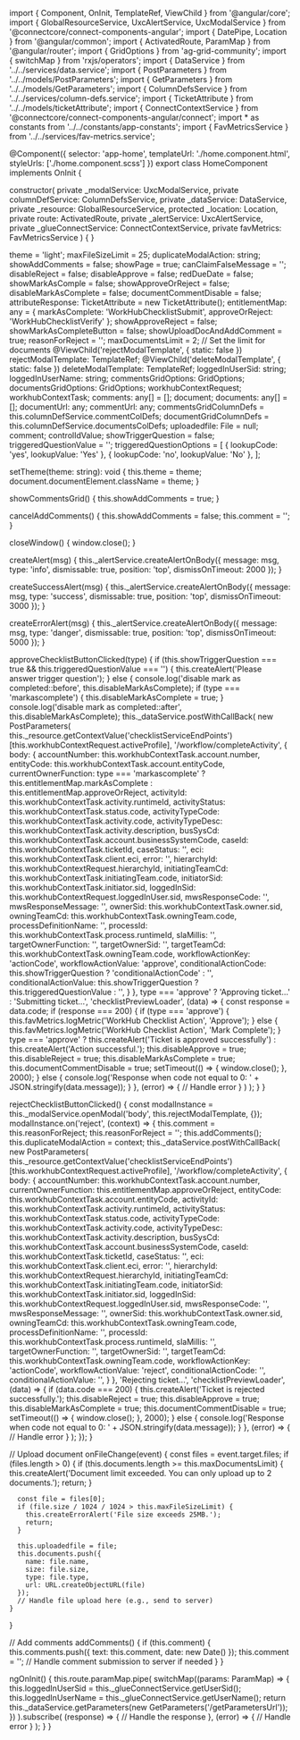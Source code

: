 import { Component, OnInit, TemplateRef, ViewChild } from '@angular/core';
import { GlobalResourceService, UxcAlertService, UxcModalService } from '@connectcore/connect-components-angular';
import { DatePipe, Location } from '@angular/common';
import { ActivatedRoute, ParamMap } from '@angular/router';
import { GridOptions } from 'ag-grid-community';
import { switchMap } from 'rxjs/operators';
import { DataService } from '../../services/data.service';
import { PostParameters } from '../../models/PostParameters';
import { GetParameters } from '../../models/GetParameters';
import { ColumnDefsService } from '../../services/column-defs.service';
import { TicketAttribute } from '../../models/ticketAttribute';
import { ConnectContextService } from '@connectcore/connect-components-angular/connect';
import * as constants from '../../constants/app-constants';
import { FavMetricsService } from '../../services/fav-metrics.service';

@Component({
  selector: 'app-home',
  templateUrl: './home.component.html',
  styleUrls: ['./home.component.scss']
})
export class HomeComponent implements OnInit {

  constructor(
    private _modalService: UxcModalService,
    private columnDefService: ColumnDefsService,
    private _dataService: DataService,
    private _resource: GlobalResourceService,
    protected _location: Location,
    private route: ActivatedRoute,
    private _alertService: UxcAlertService,
    private _glueConnectService: ConnectContextService,
    private favMetrics: FavMetricsService
  ) { }

  theme = 'light';
  maxFileSizeLimit = 25;
  duplicateModalAction: string;
  showAddComments = false;
  showPage = true;
  canClaimFalseMessage = '';
  disableReject = false;
  disableApprove = false;
  redDueDate = false;
  showMarkAsComple = false;
  showApproveOrReject = false;
  disableMarkAsComplete = false;
  documentCommentDisable = false;
  attributeResponse: TicketAttribute = new TicketAttribute();
  entitlementMap: any = { markAsComplete: 'WorkHubChecklistSubmit', approveOrReject: 'WorkHubChecklistVerify' };
  showApproveReject = false;
  showMarkAsCompleteButton = false;
  showUploadDocAndAddComment = true;
  reasonForReject = '';
  maxDocumentsLimit = 2;  // Set the limit for documents
  @ViewChild('rejectModalTemplate', { static: false }) rejectModalTemplate: TemplateRef<any>;
  @ViewChild('deleteModalTemplate', { static: false }) deleteModalTemplate: TemplateRef<any>;
  loggedInUserSid: string;
  loggedInUserName: string;
  commentsGridOptions: GridOptions;
  documentsGridOptions: GridOptions;
  workhubContextRequest;
  workhubContextTask;
  comments: any[] = [];
  document;
  documents: any[] = [];
  documentUrl: any;
  commentUrl: any;
  commentsGridColumnDefs = this.columnDefService.commentColDefs;
  documentGridColumnDefs = this.columnDefService.documentsColDefs;
  uploadedfile: File = null;
  comment;
  controlIdValue;
  showTriggerQuestion = false;
  triggeredQuestionValue = '';
  triggeredQuestionOptions = [
    { lookupCode: 'yes', lookupValue: 'Yes' },
    { lookupCode: 'no', lookupValue: 'No' },
  ];

  setTheme(theme: string): void {
    this.theme = theme;
    document.documentElement.className = theme;
  }

  showCommentsGrid() {
    this.showAddComments = true;
  }

  cancelAddComments() {
    this.showAddComments = false;
    this.comment = '';
  }

  closeWindow() {
    window.close();
  }

  createAlert(msg) {
    this._alertService.createAlertOnBody({
      message: msg,
      type: 'info',
      dismissable: true,
      position: 'top',
      dismissOnTimeout: 2000
    });
  }

  createSuccessAlert(msg) {
    this._alertService.createAlertOnBody({
      message: msg,
      type: 'success',
      dismissable: true,
      position: 'top',
      dismissOnTimeout: 3000
    });
  }

  createErrorAlert(msg) {
    this._alertService.createAlertOnBody({
      message: msg,
      type: 'danger',
      dismissable: true,
      position: 'top',
      dismissOnTimeout: 5000
    });
  }

  approveChecklistButtonClicked(type) {
    if (this.showTriggerQuestion === true && this.triggeredQuestionValue === '') {
      this.createAlert('Please answer trigger question');
    } else {
      console.log('disable mark as completed::before', this.disableMarkAsComplete);
      if (type === 'markascomplete') {
        this.disableMarkAsComplete = true;
      }
      console.log('disable mark as completed::after', this.disableMarkAsComplete);
      this._dataService.postWithCallBack(
        new PostParameters(
          this._resource.getContextValue('checklistServiceEndPoints')[this.workhubContextRequest.activeProfile],
          '/workflow/completeActivity',
          {
            body: {
              accountNumber: this.workhubContextTask.account.number,
              entityCode: this.workhubContextTask.account.entityCode,
              currentOwnerFunction: type === 'markascomplete' ? this.entitlementMap.markAsComplete : this.entitlementMap.approveOrReject,
              activityId: this.workhubContextTask.activity.runtimeId,
              activityStatus: this.workhubContextTask.status.code,
              activityTypeCode: this.workhubContextTask.activity.code,
              activityTypeDesc: this.workhubContextTask.activity.description,
              busSysCd: this.workhubContextTask.account.businessSystemCode,
              caseId: this.workhubContextTask.ticketId,
              caseStatus: '',
              eci: this.workhubContextTask.client.eci,
              error: '',
              hierarchyId: this.workhubContextRequest.hierarchyId,
              initiatingTeamCd: this.workhubContextTask.initiatingTeam.code,
              initiatorSid: this.workhubContextTask.initiator.sid,
              loggedInSid: this.workhubContextRequest.loggedInUser.sid,
              mwsResponseCode: '',
              mwsResponseMessage: '',
              ownerSid: this.workhubContextTask.owner.sid,
              owningTeamCd: this.workhubContextTask.owningTeam.code,
              processDefinitionName: '',
              processId: this.workhubContextTask.process.runtimeId,
              slaMillis: '',
              targetOwnerFunction: '',
              targetOwnerSid: '',
              targetTeamCd: this.workhubContextTask.owningTeam.code,
              workflowActionKey: 'actionCode',
              workflowActionValue: 'approve',
              conditionalActionCode: this.showTriggerQuestion ? 'conditionalActionCode' : '',
              conditionalActionValue: this.showTriggerQuestion ? this.triggeredQuestionValue : '',
            }
          },
          type === 'approve' ? 'Approving ticket...' : 'Submitting ticket...',
          'checklistPreviewLoader',
          (data) => {
            const response = data.code;
            if (response === 200) {
              if (type === 'approve') {
                this.favMetrics.logMetric('WorkHub Checklist Action', 'Approve');
              } else {
                this.favMetrics.logMetric('WorkHub Checklist Action', 'Mark Complete');
              }
              type === 'approve' ? this.createAlert('Ticket is approved successfully') : this.createAlert('Action successful.');
              this.disableApprove = true;
              this.disableReject = true;
              this.disableMarkAsComplete = true;
              this.documentCommentDisable = true;
              setTimeout(() => {
                window.close();
              }, 2000);
            } else {
              console.log('Response when code not equal to 0: ' + JSON.stringify(data.message));
            }
          },
          (error) => {
            // Handle error
          }
        )
      );
    }
  }

  rejectChecklistButtonClicked() {
    const modalInstance = this._modalService.openModal('body', this.rejectModalTemplate, {});
    modalInstance.on('reject', (context) => {
      this.comment = this.reasonForReject;
      this.reasonForReject = '';
      this.addComments();
      this.duplicateModalAction = context;
      this._dataService.postWithCallBack(
        new PostParameters(
          this._resource.getContextValue('checklistServiceEndPoints')[this.workhubContextRequest.activeProfile],
          '/workflow/completeActivity',
          {
            body: {
              accountNumber: this.workhubContextTask.account.number,
              currentOwnerFunction: this.entitlementMap.approveOrReject,
              entityCode: this.workhubContextTask.account.entityCode,
              activityId: this.workhubContextTask.activity.runtimeId,
              activityStatus: this.workhubContextTask.status.code,
              activityTypeCode: this.workhubContextTask.activity.code,
              activityTypeDesc: this.workhubContextTask.activity.description,
              busSysCd: this.workhubContextTask.account.businessSystemCode,
              caseId: this.workhubContextTask.ticketId,
              caseStatus: '',
              eci: this.workhubContextTask.client.eci,
              error: '',
              hierarchyId: this.workhubContextRequest.hierarchyId,
              initiatingTeamCd: this.workhubContextTask.initiatingTeam.code,
              initiatorSid: this.workhubContextTask.initiator.sid,
              loggedInSid: this.workhubContextRequest.loggedInUser.sid,
              mwsResponseCode: '',
              mwsResponseMessage: '',
              ownerSid: this.workhubContextTask.owner.sid,
              owningTeamCd: this.workhubContextTask.owningTeam.code,
              processDefinitionName: '',
              processId: this.workhubContextTask.process.runtimeId,
              slaMillis: '',
              targetOwnerFunction: '',
              targetOwnerSid: '',
              targetTeamCd: this.workhubContextTask.owningTeam.code,
              workflowActionKey: 'actionCode',
              workflowActionValue: 'reject',
              conditionalActionCode: '',
              conditionalActionValue: '',
            }
          },
          'Rejecting ticket...',
          'checklistPreviewLoader',
          (data) => {
            if (data.code === 200) {
              this.createAlert('Ticket is rejected successfully.');
              this.disableReject = true;
              this.disableApprove = true;
              this.disableMarkAsComplete = true;
              this.documentCommentDisable = true;
              setTimeout(() => {
                window.close();
              }, 2000);
            } else {
              console.log('Response when code not equal to 0: ' + JSON.stringify(data.message));
            }
          },
          (error) => {
            // Handle error
          }
        );
    });
  }

  // Upload document
  onFileChange(event) {
    const files = event.target.files;
    if (files.length > 0) {
      if (this.documents.length >= this.maxDocumentsLimit) {
        this.createAlert('Document limit exceeded. You can only upload up to 2 documents.');
        return;
      }

      const file = files[0];
      if (file.size / 1024 / 1024 > this.maxFileSizeLimit) {
        this.createErrorAlert('File size exceeds 25MB.');
        return;
      }

      this.uploadedfile = file;
      this.documents.push({
        name: file.name,
        size: file.size,
        type: file.type,
        url: URL.createObjectURL(file)
      });
      // Handle file upload here (e.g., send to server)
    }
  }

  // Add comments
  addComments() {
    if (this.comment) {
      this.comments.push({
        text: this.comment,
        date: new Date()
      });
      this.comment = '';
      // Handle comment submission to server if needed
    }
  }

  ngOnInit() {
    this.route.paramMap.pipe(
      switchMap((params: ParamMap) => {
        this.loggedInUserSid = this._glueConnectService.getUserSid();
        this.loggedInUserName = this._glueConnectService.getUserName();
        return this._dataService.getParameters(new GetParameters('/getParametersUrl'));
      })
    ).subscribe(
      (response) => {
        // Handle the response
      },
      (error) => {
        // Handle error
      }
    );
  }
}
